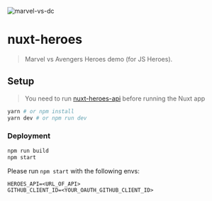 ![marvel-vs-dc](https://user-images.githubusercontent.com/904724/38923201-5649f35e-42fa-11e8-890a-30eec5a8e4ba.png)

# nuxt-heroes

> Marvel vs Avengers Heroes demo (for JS Heroes).

## Setup

> You need to run [nuxt-heroes-api](https://github.com/Atinux/nuxt-heroes-api) before running the Nuxt app

```bash
yarn # or npm install
yarn dev # or npm run dev
```

### Deployment

```bash
npm run build
npm start
```

Please run `npm start` with the following envs:

```
HEROES_API=<URL_OF_API>
GITHUB_CLIENT_ID=<YOUR_OAUTH_GITHUB_CLIENT_ID>
```

